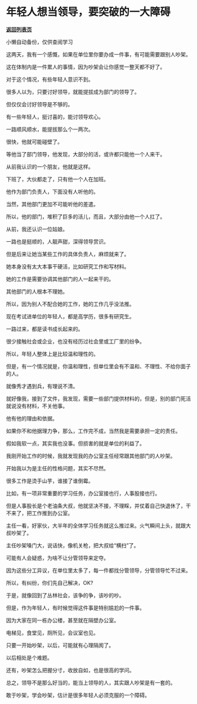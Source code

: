 # 年轻人想当领导，要突破的一大障碍

[**返回列表页**](/gzh/费曼的小茶馆)

小懒自动备份，仅供查阅学习

这两天，我有一个感慨，如果在单位里你要办成一件事，有可能需要跟别人吵架。  

这在体制内是一件累人的事情，因为吵架会让你感觉一整天都不好了。

对于这个情况，有些年轻人意识不到。  

很多人以为，只要讨好领导，就能提拔成为部门的领导了。

但仅仅会讨好领导是不够的。

有一些年轻人，挺讨喜的，能讨领导欢心。  

一路顺风顺水，能提拔那么个一两次。

很快，他就可能碰壁了。

等他当了部门领导，他发现，大部分的活，或许都只能他一个人来干。

从前我认识的一个朋友，他就是这样。  

下班了，大伙都走了，只有他一个人在加班。  

他作为部门负责人，下面没有人听他的。

当然，其他部门更加不可能听他的差遣。  

所以，他的部门，堆积了巨多的活儿，而且，大部分由他一个人扛了。  

从前，我还认识一位姑娘。  

一路也是挺顺的，人靓声甜，深得领导赏识。

但是后来让她当某些工作的具体负责人，麻烦就来了。  

她本身没有太大本事干硬活，比如研究工作和写材料。  

她的工作是需要协调其他部门的人一起来干的。

其他部门的人根本不理她。

所以，因为别人不配合她的工作，她的工作几乎没法推。  

现在考试进单位的年轻人，都是高学历，很多有研究生。  

一路过来，都是读书成长起来的。

很少接触社会或企业，也没有经历过社会里或工厂里的纷争。

所以，年轻人整体上是比较温和理性的。

但是，有一个情况就是，你温和理性，但单位里会有不温和、不理性、不给你面子的人。

就像秀才遇到兵，有理说不清。

就好像我，接到了文件，我发现，需要一些部门提供材料的，但是，别的部门死活就说没有材料，不关他事。

他有他的理由和依据。  

如果你不和他据理力争，那么，工作完不成，当然我是需要承担一定的责任。

假如我软一点，其实我也没事。但损害的就是单位的利益了。

我刚开始工作的时候，我就发现我的办公室主任经常跟其他部门的人吵架。  

开始我以为是主任的性格问题，其实不尽然。

很多工作是烫手山芋，谁接了谁倒霉。  

比如，有一项非常重要的学习任务，办公室接也行，人事股接也行。  

但是人事股长是个老油条大叔，他就坚决不接，不理睬，并仗着自己快退休了，干不来了，把工作推到办公室。  

主任一看，好家伙，大半年的全体学习任务就这么推过来。火气瞬间上头，就跟大叔吵架了。

主任吵架嗓门大，说话快，像机关枪，把大叔给“横扫”了。

可能有人会疑惑，为啥不让分管领导来定夺。  

因为这些分工异议，在单位里太多了，每一件都找分管领导，分管领导忙不过来。  

所以，有纠纷，你们先自己解决，OK?

于是，就像回到了丛林社会，该争的争，该吵的吵。  

但是，作为年轻人，有时候觉得这件事是特别尴尬的一件事。

因为大家在同一栋办公楼，甚至就在隔壁办公室。

电梯见，食堂见，厕所见，会议室也见。

只要一开始吵架，以后，可能就有心理隔阂了。

以后相处是个难题。  

还有，吵架怎么把握分寸，收放自如，也是很高的学问。

总之，领导不是那么好当的，能当上领导的人，其实跟人吵架是有一套的。  

敢于吵架，学会吵架，估计是很多年轻人必须克服的一个障碍。

